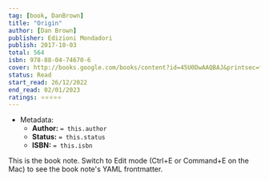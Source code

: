```yaml
---
tag: [book, DanBrown]
title: "Origin"
author: [Dan Brown]
publisher: Edizioni Mondadori
publish: 2017-10-03
total: 564
isbn: 978-88-04-74670-6
cover: http://books.google.com/books/content?id=45U0DwAAQBAJ&printsec=frontcover&img=1&zoom=1&edge=curl&source=gbs_api
status: Read
start_read: 26/12/2022
end_read: 02/01/2023
ratings: ⭐⭐⭐⭐⭐
---
```


- Metadata:
	- **Author:** `= this.author`
	- **Status:** `= this.status`
	- **ISBN:** `= this.isbn`

This is the book note. Switch to Edit mode (Ctrl+E or Command+E on the Mac) to see the book note's YAML frontmatter.